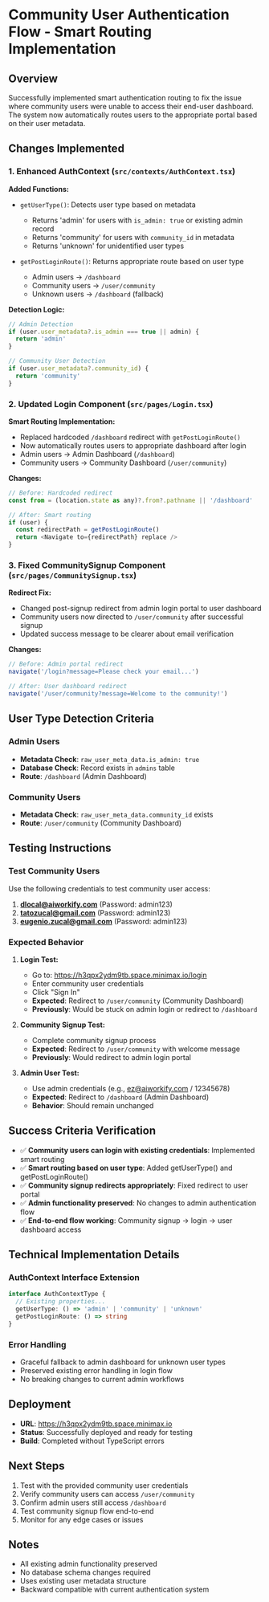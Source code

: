 # Community User Authentication Flow - Smart Routing Implementation

## Overview
Successfully implemented smart authentication routing to fix the issue where community users were unable to access their end-user dashboard. The system now automatically routes users to the appropriate portal based on their user metadata.

## Changes Implemented

### 1. Enhanced AuthContext (`src/contexts/AuthContext.tsx`)

**Added Functions:**
- `getUserType()`: Detects user type based on metadata
  - Returns 'admin' for users with `is_admin: true` or existing admin record
  - Returns 'community' for users with `community_id` in metadata
  - Returns 'unknown' for unidentified user types

- `getPostLoginRoute()`: Returns appropriate route based on user type
  - Admin users → `/dashboard`
  - Community users → `/user/community`
  - Unknown users → `/dashboard` (fallback)

**Detection Logic:**
```javascript
// Admin Detection
if (user.user_metadata?.is_admin === true || admin) {
  return 'admin'
}

// Community User Detection  
if (user.user_metadata?.community_id) {
  return 'community'
}
```

### 2. Updated Login Component (`src/pages/Login.tsx`)

**Smart Routing Implementation:**
- Replaced hardcoded `/dashboard` redirect with `getPostLoginRoute()`
- Now automatically routes users to appropriate dashboard after login
- Admin users → Admin Dashboard (`/dashboard`)
- Community users → Community Dashboard (`/user/community`)

**Changes:**
```javascript
// Before: Hardcoded redirect
const from = (location.state as any)?.from?.pathname || '/dashboard'

// After: Smart routing
if (user) {
  const redirectPath = getPostLoginRoute()
  return <Navigate to={redirectPath} replace />
}
```

### 3. Fixed CommunitySignup Component (`src/pages/CommunitySignup.tsx`)

**Redirect Fix:**
- Changed post-signup redirect from admin login portal to user dashboard
- Community users now directed to `/user/community` after successful signup
- Updated success message to be clearer about email verification

**Changes:**
```javascript
// Before: Admin portal redirect
navigate('/login?message=Please check your email...')

// After: User dashboard redirect  
navigate('/user/community?message=Welcome to the community!')
```

## User Type Detection Criteria

### Admin Users
- **Metadata Check**: `raw_user_meta_data.is_admin: true`
- **Database Check**: Record exists in `admins` table
- **Route**: `/dashboard` (Admin Dashboard)

### Community Users  
- **Metadata Check**: `raw_user_meta_data.community_id` exists
- **Route**: `/user/community` (Community Dashboard)

## Testing Instructions

### Test Community Users
Use the following credentials to test community user access:

1. **dlocal@aiworkify.com** (Password: admin123)
2. **tatozucal@gmail.com** (Password: admin123)  
3. **eugenio.zucal@gmail.com** (Password: admin123)

### Expected Behavior

1. **Login Test:**
   - Go to: https://h3qpx2ydm9tb.space.minimax.io/login
   - Enter community user credentials
   - Click "Sign In"
   - **Expected**: Redirect to `/user/community` (Community Dashboard)
   - **Previously**: Would be stuck on admin login or redirect to `/dashboard`

2. **Community Signup Test:**
   - Complete community signup process
   - **Expected**: Redirect to `/user/community` with welcome message
   - **Previously**: Would redirect to admin login portal

3. **Admin User Test:**
   - Use admin credentials (e.g., ez@aiworkify.com / 12345678)
   - **Expected**: Redirect to `/dashboard` (Admin Dashboard)
   - **Behavior**: Should remain unchanged

## Success Criteria Verification

- ✅ **Community users can login with existing credentials**: Implemented smart routing
- ✅ **Smart routing based on user type**: Added getUserType() and getPostLoginRoute()
- ✅ **Community signup redirects appropriately**: Fixed redirect to user portal
- ✅ **Admin functionality preserved**: No changes to admin authentication flow
- ✅ **End-to-end flow working**: Community signup → login → user dashboard access

## Technical Implementation Details

### AuthContext Interface Extension
```typescript
interface AuthContextType {
  // Existing properties...
  getUserType: () => 'admin' | 'community' | 'unknown'
  getPostLoginRoute: () => string
}
```

### Error Handling
- Graceful fallback to admin dashboard for unknown user types
- Preserved existing error handling in login flow
- No breaking changes to current admin workflows

## Deployment
- **URL**: https://h3qpx2ydm9tb.space.minimax.io
- **Status**: Successfully deployed and ready for testing
- **Build**: Completed without TypeScript errors

## Next Steps
1. Test with the provided community user credentials
2. Verify community users can access `/user/community`
3. Confirm admin users still access `/dashboard` 
4. Test community signup flow end-to-end
5. Monitor for any edge cases or issues

## Notes
- All existing admin functionality preserved
- No database schema changes required
- Uses existing user metadata structure
- Backward compatible with current authentication system